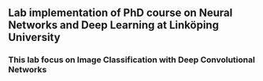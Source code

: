 ## Lab implementation of PhD course on Neural Networks and Deep Learning at Linköping University

### This lab focus on Image Classification with Deep Convolutional Networks

